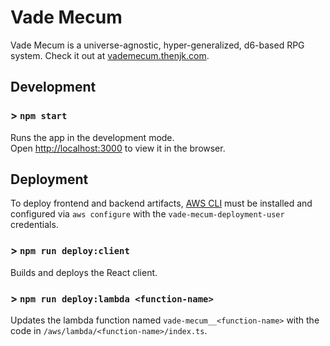 # Vade Mecum

Vade Mecum is a universe-agnostic, hyper-generalized, d6-based RPG system. Check it out at [vademecum.thenjk.com](https://vademecum.thenjk.com).

## Development

### > `npm start`

Runs the app in the development mode.\
Open [http://localhost:3000](http://localhost:3000) to view it in the browser.

## Deployment

To deploy frontend and backend artifacts, [AWS CLI](https://docs.aws.amazon.com/cli/latest/userguide/getting-started-install.html) must be installed and configured via `aws configure` with the `vade-mecum-deployment-user` credentials.

### > `npm run deploy:client`

Builds and deploys the React client.

### > `npm run deploy:lambda <function-name>`

Updates the lambda function named `vade-mecum__<function-name>` with the code in `/aws/lambda/<function-name>/index.ts`.
